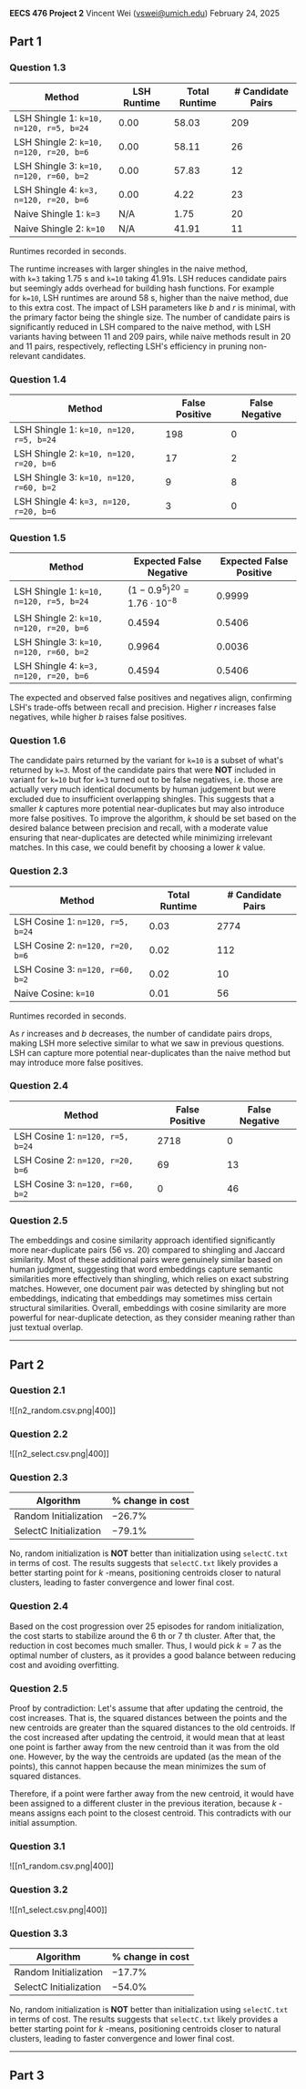 **EECS 476 Project 2**
Vincent Wei ([vswei@umich.edu](mailto:vswei@umich.edu))
February 24, 2025

## Part 1
### Question 1.3
| Method                                    | LSH Runtime | Total Runtime | # Candidate Pairs |
| ----------------------------------------- | ----------- | ------------- | ----------------- |
| LSH Shingle $1$: `k=10, n=120, r=5, b=24` | $0.00$      | $58.03$       | $209$             |
| LSH Shingle $2$: `k=10, n=120, r=20, b=6` | $0.00$      | $58.11$       | $26$              |
| LSH Shingle $3$: `k=10, n=120, r=60, b=2` | $0.00$      | $57.83$       | $12$              |
| LSH Shingle $4$: `k=3, n=120, r=20, b=6`  | $0.00$      | $4.22$        | $23$              |
| Naive Shingle $1$: `k=3`                  | N/A         | $1.75$        | $20$              |
| Naive Shingle $2$: `k=10`                 | N/A         | $41.91$       | $11$              |
Runtimes recorded in seconds. 

The runtime increases with larger shingles in the naive method, with `k=3` taking $1.75$ s and `k=10` taking 41.91s. LSH reduces candidate pairs but seemingly adds overhead for building hash functions. For example for `k=10`, LSH runtimes are around $58$ s, higher than the naive method, due to this extra cost. The impact of LSH parameters like $b$ and $r$ is minimal, with the primary factor being the shingle size. The number of candidate pairs is significantly reduced in LSH compared to the naive method, with LSH variants having between $11$ and $209$ pairs, while naive methods result in 20 and 11 pairs, respectively, reflecting LSH's efficiency in pruning non-relevant candidates.

### Question 1.4
| Method                                    | False Positive | False Negative |
| ----------------------------------------- | -------------- | -------------- |
| LSH Shingle $1$: `k=10, n=120, r=5, b=24` | $198$          | $0$            |
| LSH Shingle $2$: `k=10, n=120, r=20, b=6` | $17$           | $2$            |
| LSH Shingle $3$: `k=10, n=120, r=60, b=2` | $9$            | $8$            |
| LSH Shingle $4$: `k=3, n=120, r=20, b=6`  | $3$            | $0$            |

### Question 1.5
| Method                                    | Expected False Negative           | Expected False Positive |
| ----------------------------------------- | --------------------------------- | ----------------------- |
| LSH Shingle $1$: `k=10, n=120, r=5, b=24` | $(1-0.9^5)^{20}=1.76\cdot10^{-8}$ | $0.9999$                |
| LSH Shingle $2$: `k=10, n=120, r=20, b=6` | $0.4594$                          | $0.5406$                |
| LSH Shingle $3$: `k=10, n=120, r=60, b=2` | $0.9964$                          | $0.0036$                |
| LSH Shingle $4$: `k=3, n=120, r=20, b=6`  | $0.4594$                          | $0.5406$                |
The expected and observed false positives and negatives align, confirming LSH's trade-offs between recall and precision. Higher $r$ increases false negatives, while higher $b$ raises false positives. 

### Question 1.6
The candidate pairs returned by the variant for `k=10` is a subset of what's returned by `k=3`. Most of the candidate pairs that were **NOT** included in variant for `k=10` but for `k=3` turned out to be false negatives, i.e. those are actually very much identical documents by human judgement but were excluded due to insufficient overlapping shingles. This suggests that a smaller $k$ captures more potential near-duplicates but may also introduce more false positives. To improve the algorithm, $k$ should be set based on the desired balance between precision and recall, with a moderate value ensuring that near-duplicates are detected while minimizing irrelevant matches. In this case, we could benefit by choosing a lower $k$ value.

### Question 2.3
| Method                             | Total Runtime | # Candidate Pairs |
| ---------------------------------- | ------------- | ----------------- |
| LSH Cosine $1$: `n=120, r=5, b=24` | $0.03$        | $2774$            |
| LSH Cosine $2$: `n=120, r=20, b=6` | $0.02$        | $112$             |
| LSH Cosine $3$: `n=120, r=60, b=2` | $0.02$        | $10$              |
| Naive Cosine: `k=10`               | $0.01$        | $56$              |
Runtimes recorded in seconds. 

As $r$ increases and $b$ decreases, the number of candidate pairs drops, making LSH more selective similar to what we saw in previous questions. LSH can capture more potential near-duplicates than the naive method but may introduce more false positives.

### Question 2.4
| Method                             | False Positive | False Negative |
| ---------------------------------- | -------------- | -------------- |
| LSH Cosine $1$: `n=120, r=5, b=24` | $2718$         | $0$            |
| LSH Cosine $2$: `n=120, r=20, b=6` | $69$           | $13$           |
| LSH Cosine $3$: `n=120, r=60, b=2` | $0$            | $46$           |

### Question 2.5
The embeddings and cosine similarity approach identified significantly more near-duplicate pairs ($56$ vs. $20$) compared to shingling and Jaccard similarity. Most of these additional pairs were genuinely similar based on human judgment, suggesting that word embeddings capture semantic similarities more effectively than shingling, which relies on exact substring matches. However, one document pair was detected by shingling but not embeddings, indicating that embeddings may sometimes miss certain structural similarities. Overall, embeddings with cosine similarity are more powerful for near-duplicate detection, as they consider meaning rather than just textual overlap.

---
## Part 2
### Question 2.1

![[n2_random.csv.png|400]]

### Question 2.2 

![[n2_select.csv.png|400]]

### Question 2.3
| Algorithm              | % change in cost |
| ---------------------- | ---------------- |
| Random Initialization  | $-26.7\%$        |
| SelectC Initialization | $-79.1\%$        |
No, random initialization is **NOT** better than initialization using `selectC.txt` in terms of cost. The results suggests that `selectC.txt` likely provides a better starting point for $k$ -means, positioning centroids closer to natural clusters, leading to faster convergence and lower final cost.

### Question 2.4
Based on the cost progression over 25 episodes for random initialization, the cost starts to stabilize around the $6$ th or $7$ th cluster. After that, the reduction in cost becomes much smaller. Thus, I would pick $k=7$ as the optimal number of clusters, as it provides a good balance between reducing cost and avoiding overfitting.

### Question 2.5
Proof by contradiction: Let's assume that after updating the centroid, the cost increases. That is, the squared distances between the points and the new centroids are greater than the squared distances to the old centroids. If the cost increased after updating the centroid, it would mean that at least one point is farther away from the new centroid than it was from the old one. However, by the way the centroids are updated (as the mean of the points), this cannot happen because the mean minimizes the sum of squared distances.

Therefore, if a point were farther away from the new centroid, it would have been assigned to a different cluster in the previous iteration, because $k$ -means assigns each point to the closest centroid. This contradicts with our initial assumption.

### Question 3.1

![[n1_random.csv.png|400]]
### Question 3.2

![[n1_select.csv.png|400]]

### Question 3.3
| Algorithm              | % change in cost |
| ---------------------- | ---------------- |
| Random Initialization  | $-17.7\%$        |
| SelectC Initialization | $-54.0\%$        |
No, random initialization is **NOT** better than initialization using `selectC.txt` in terms of cost. The results suggests that `selectC.txt` likely provides a better starting point for $k$ -means, positioning centroids closer to natural clusters, leading to faster convergence and lower final cost.

---
## Part 3
